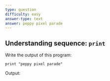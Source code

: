 ```yaml
---
type: question
difficulty: easy
answer-type: text
answer: peppy pixel parade
---
```


## Understanding sequence: `print`

Write the output of this program:

```evy
print "peppy pixel parade"
```

Output:

```

```
